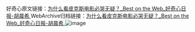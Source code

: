 好奇心原文链接：[为什么看皮克斯电影必哭无疑？_Best on the Web_好奇心日报-胡晨希 ](https://www.qdaily.com/articles/11092.html)
WebArchive归档链接：[为什么看皮克斯电影必哭无疑？_Best on the Web_好奇心日报-胡晨希 ](http://web.archive.org/web/20190623163721/https://www.qdaily.com/articles/11092.html)
![image](http://ww3.sinaimg.cn/large/007d5XDply1g3wcrel3qxj30u02qlk4q)